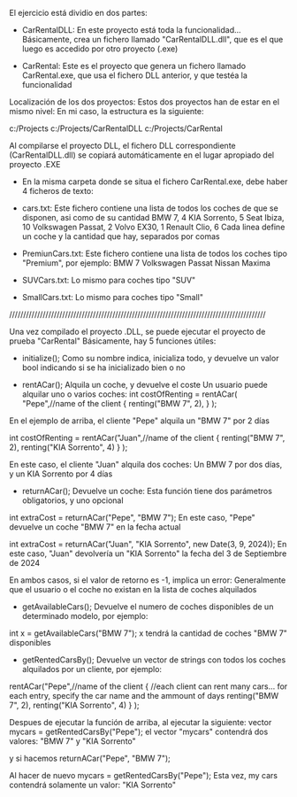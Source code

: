 El ejercicio está dividio en dos partes:
- CarRentalDLL:
En este proyecto está toda la funcionalidad... Básicamente, crea un fichero llamado "CarRentalDLL.dll", que es el que luego es accedido por otro proyecto (.exe)

- CarRental:
Este es el proyecto que genera un fichero llamado CarRental.exe, que usa el fichero DLL anterior, y que testéa la funcionalidad


Localización de los dos proyectos:
Estos dos proyectos han de estar en el mismo nivel:
En mi caso, la estructura es la siguiente:

c:/Projects
	c:/Projects/CarRentalDLL
	c:/Projects/CarRental

Al compilarse el proyecto DLL, el fichero DLL correspondiente (CarRentalDLL.dll) se copiará automáticamente en el lugar apropiado del proyecto .EXE

- En la misma carpeta donde se situa el fichero CarRental.exe, debe haber 4 ficheros de texto:
* cars.txt:
Este fichero contiene una lista de todos los coches de que se disponen, asi como de su cantidad
BMW 7, 4
KIA Sorrento, 5
Seat Ibiza, 10
Volkswagen Passat, 2
Volvo EX30, 1
Renault Clio, 6
Cada linea define un coche y la cantidad que hay, separados por comas

* PremiunCars.txt:
Este fichero contiene una lista de todos los coches tipo "Premium", por ejemplo:
BMW 7
Volkswagen Passat
Nissan Maxima

* SUVCars.txt:
Lo mismo para coches tipo "SUV"

* SmallCars.txt:
Lo mismo para coches tipo "Small"



////////////////////////////////////////////////////////////////////////////////////////////

Una vez compilado el proyecto .DLL, se puede ejecutar el proyecto de prueba "CarRental"
Básicamente, hay 5 funciones útiles:
- initialize();
Como su nombre indica, inicializa todo, y devuelve un valor bool indicando si se ha inicializado bien o no

- rentACar();
Alquila un coche, y devuelve el coste
Un usuario puede alquilar uno o varios coches:
int costOfRenting = rentACar(
                             "Pepe",//name of the client
                             {
                	      renting("BMW 7", 2),
                             }
                            );
  
En el ejemplo de arriba, el cliente "Pepe" alquila un "BMW 7" por 2 días        	

int costOfRenting = rentACar("Juan",//name of the client
            			{
                			renting("BMW 7", 2),
                			renting("KIA Sorrento", 4)
				}
			     );	
	     
En este caso, el cliente "Juan" alquila dos coches: Un BMW 7 por dos días, y un KIA Sorrento por 4 días


- returnACar();
Devuelve un coche:
Esta función tiene dos parámetros obligatorios, y uno opcional

int extraCost = returnACar("Pepe", "BMW 7");
En este caso, "Pepe" devuelve un coche "BMW 7" en la fecha actual

int extraCost = returnACar("Juan", "KIA Sorrento", new Date(3, 9, 2024));
En este caso, "Juan" devolvería un "KIA Sorrento" la fecha del 3 de Septiembre de 2024

En ambos casos, si el valor de retorno es -1, implica un error: Generalmente que el usuario o el coche no existan en la lista de coches alquilados


- getAvailableCars();
Devuelve el numero de coches disponibles de un determinado modelo, por ejemplo:

int x = getAvailableCars("BMW 7");
x tendrá la cantidad de coches "BMW 7" disponibles


- getRentedCarsBy();
Devuelve un vector de strings con todos los coches alquilados por un cliente, por ejemplo:

rentACar("Pepe",//name of the client
            {
                //each client can rent many cars... for each entry, specify the car name and the ammount of days
                renting("BMW 7", 2),
                renting("KIA Sorrento", 4)
            }
        );

Despues de ejecutar la función de arriba, al ejecutar la siguiente:
vector<string> mycars = getRentedCarsBy("Pepe");
el vector "mycars" contendrá dos valores: "BMW 7" y "KIA Sorrento"

y si hacemos
returnACar("Pepe", "BMW 7");

Al hacer de nuevo
mycars = getRentedCarsBy("Pepe");
Esta vez, my cars contendrá solamente un valor: "KIA Sorrento"
